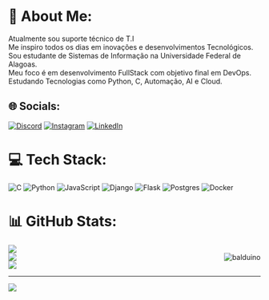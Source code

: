 # 💫 About Me:
Atualmente sou suporte técnico de T.I<br>Me inspiro todos os dias em inovações e desenvolvimentos Tecnológicos.<br>Sou estudante de Sistemas de Informação na Universidade Federal de Alagoas.<br>Meu foco é em desenvolvimento FullStack com objetivo final em DevOps.<br>Estudando Tecnologias como Python, C, Automação, AI e Cloud.


## 🌐 Socials:
[![Discord](https://img.shields.io/badge/Discord-%237289DA.svg?logo=discord&logoColor=white)](https://discord.gg/pedepitomba#3202) [![Instagram](https://img.shields.io/badge/Instagram-%23E4405F.svg?logo=Instagram&logoColor=white)](https://instagram.com/jotadevin) [![LinkedIn](https://img.shields.io/badge/LinkedIn-%230077B5.svg?logo=linkedin&logoColor=white)](https://linkedin.com/in/https://www.linkedin.com/in/jpg-indev/) 

# 💻 Tech Stack:
![C](https://img.shields.io/badge/c-%2300599C.svg?style=flat-square&logo=c&logoColor=white) ![Python](https://img.shields.io/badge/python-3670A0?style=flat-square&logo=python&logoColor=ffdd54) ![JavaScript](https://img.shields.io/badge/javascript-%23323330.svg?style=flat-square&logo=javascript&logoColor=%23F7DF1E) ![Django](https://img.shields.io/badge/django-%23092E20.svg?style=flat-square&logo=django&logoColor=white) ![Flask](https://img.shields.io/badge/flask-%23000.svg?style=flat-square&logo=flask&logoColor=white) ![Postgres](https://img.shields.io/badge/postgres-%23316192.svg?style=flat-square&logo=postgresql&logoColor=white) ![Docker](https://img.shields.io/badge/docker-%230db7ed.svg?style=flat-square&logo=docker&logoColor=white)

# 📊 GitHub Stats:

![](https://github-readme-stats.vercel.app/api?username=jpg-indev&theme=tokyonight&hide_border=false&include_all_commits=false&count_private=false)<br/>
<img align="right" alt="balduino" src="https://cdn.discordapp.com/attachments/1289231165982511217/1300527820065214474/kingbaldwinefe.gif?ex=67212a6a&is=671fd8ea&hm=d191c72c42ea7be04a938873072cef2d2e7b9e8033fa5143c83cd7b573452912&">
![](https://github-readme-streak-stats.herokuapp.com/?user=jpg-indev&theme=tokyonight&hide_border=false)<br/>
![](https://github-readme-stats.vercel.app/api/top-langs/?username=jpg-indev&theme=tokyonight&hide_border=false&include_all_commits=false&count_private=false&layout=compact)

---

[![](https://visitcount.itsvg.in/api?id=jpg-indev&icon=0&color=0)](https://visitcount.itsvg.in)


<!-- Proudly created with GPRM ( https://gprm.itsvg.in ) -->
